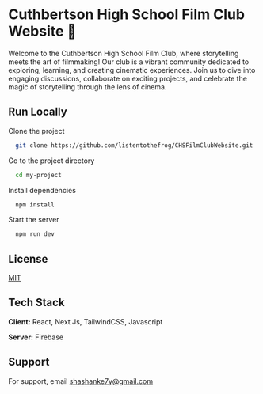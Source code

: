 
# Cuthbertson High School Film Club Website 🏫

Welcome to the Cuthbertson High School Film Club, where storytelling meets the art of filmmaking! Our club is a vibrant community dedicated to exploring, learning, and creating cinematic experiences. Join us to dive into engaging discussions, collaborate on exciting projects, and celebrate the magic of storytelling through the lens of cinema.

## Run Locally

Clone the project

```bash
  git clone https://github.com/listentothefrog/CHSFilmClubWebsite.git
```

Go to the project directory

```bash
  cd my-project
```

Install dependencies

```bash
  npm install
```

Start the server

```bash
  npm run dev
```

## License

[MIT](https://choosealicense.com/licenses/mit/)


## Tech Stack

**Client:** React, Next Js, TailwindCSS, Javascript

**Server:** Firebase 


## Support

For support, email shashanke7y@gmail.com

